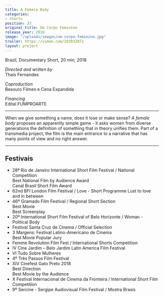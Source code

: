 ```yaml
---
title: A Female Body
categories:
- shorts
position: 33
original_title: Um Corpo Feminino
release_year: 2018
image: "/uploads/images/um-corpo-feminino.jpg"
trailer: https://vimeo.com/283032072
layout: project
---
```


Brazil, Documentary Short, 20 min, 2018

_Directed and written by_  
Thais Fernandes

_Coproduction_  
Besouro Filmes e Cena Expandida

_Financing_  
Edital FUMPROARTE

---

When we give something a name, does it lose or make sense? _A female body_ proposes an apparently simple game - it asks women from diverse generations the definition of something that in theory unifies them. Part of a transmedia project, the film is the main entrance to a narrative that has many points of view and no right answer.

---

## Festivais

- 28ª Rio de Janeiro International Short Film Festival / National Competition  
  Best National Film by Audience Award  
  Canal Brasil Short Film Award
- 62nd BFI London Film Festival / Love - Short Programme Lust to love and in between
- 46º Gramado Film Festival / Regional Short Section  
  Best Movie  
  Best Screenplay
- 20º International Short Film Festival of Belo Horizonte / Woman - Political Body
- Festival Santa Cruz de Cinema / Official Selection
- 3 Margens: Festival Latino-Americano de Cinema  
  Best Movie Popular Jury
- Femme Revolution Film Fest / International Shorts Competition
- IV Cine Jardim – Belo Jardim Latin America Film Festival
- VI Tudo Sobre Mulheres
- 4º Três Passos Film Festival
- XIV Cinefest Gato Preto 2018  
  Best Direction  
  Best Movie by the Audience
- X Festival Internacional de Cinema da Fronteira / International Short Film Competition
- 9º Sercine - Sergipe Audiovisual Film Festival / Mostra Brasis
